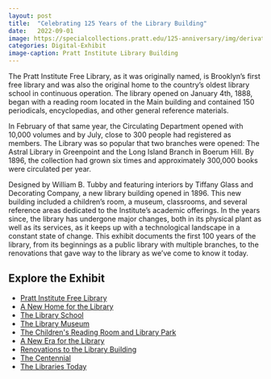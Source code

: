 ```yaml
---
layout: post
title:  "Celebrating 125 Years of the Library Building"
date:   2022-09-01
image: https://specialcollections.pratt.edu/125-anniversary/img/derivatives/iiif/images/181686/full/1140,/0/default.jpg
categories: Digital-Exhibit
image-caption: Pratt Institute Library Building
---
```


The Pratt Institute Free Library, as it was originally named, is Brooklyn’s first free library and was also the original home to the country’s oldest library school in continuous operation. The library opened on January 4th, 1888, began with a reading room located in the Main building and contained 150 periodicals, encyclopedias, and other general reference materials.

In February of that same year, the Circulating Department opened with 10,000 volumes and by July, close to 300 people had registered as members. The Library was so popular that two branches were opened: The Astral Library in Greenpoint and the Long Island Branch in Boerum Hill. By 1896, the collection had grown six times and approximately 300,000 books were circulated per year.

Designed by William B. Tubby and featuring interiors by Tiffany Glass and Decorating Company, a new library building opened in 1896. This new building included a children’s room, a museum, classrooms, and several reference areas dedicated to the Institute’s academic offerings. In the years since, the library has undergone major changes, both in its physical plant as well as its services, as it keeps up with a technological landscape in a constant state of change. This exhibit documents the first 100 years of the library, from its beginnings as a public library with multiple branches, to the renovations that gave way to the library as we’ve come to know it today.


## Explore the Exhibit

- [Pratt Institute Free Library](https://specialcollections.pratt.edu/125-anniversary/explore/pratt-institute-free-library/)
- [A New Home for the Library](https://specialcollections.pratt.edu/125-anniversary/explore/a-new-home-for-the-library)
- [The Library School](https://specialcollections.pratt.edu/125-anniversary/explore/the-library-school)
- [The Library Museum](https://specialcollections.pratt.edu/125-anniversary/explore/the-library-museum)
- [The Children's Reading Room and Library Park](https://specialcollections.pratt.edu/125-anniversary/explore/the-childrens-reading-room-and-library-park)
- [A New Era for the Library](https://specialcollections.pratt.edu/125-anniversary/explore/a-new-era-for-the-library)
- [Renovations to the Library Building](https://specialcollections.pratt.edu/125-anniversary/explore/renovations-to-the-library-building)
- [The Centennial](https://specialcollections.pratt.edu/125-anniversary/explore/the-centennial)
- [The Libraries Today](https://specialcollections.pratt.edu/125-anniversary/explore/the-libraries-today)